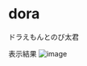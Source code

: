 # dora
ドラえもんとのび太君

表示結果
![image](https://user-images.githubusercontent.com/39555606/84470600-a7f77e80-acbe-11ea-9933-6d4850e446e8.png)
